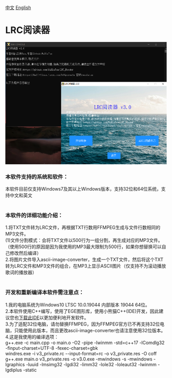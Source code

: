 [中文](https://github.com/WuXiaTux/LRC_Reader/blob/main/README.md) [English](https://github.com/WuXiaTux/LRC_Reader/blob/main/README_ENGLISH.md)
# LRC阅读器<br>
![cn](cn.png)<br>
### 本软件支持的系统和软件：<br>
本软件目前仅支持Windows7及其以上Windows版本，支持32位和64位系统，支持中文和英文<br><br>
### 本软件的详细功能介绍：<br>
1.将TXT文件转为LRC文件，再根据TXT行数用FFMPEG生成与文件行数相同的MP3文件。<br>
(1)文件分割模式：会将TXT文件以500行为一组分割，再生成对应的MP3文件。<br>
（使用500行的原因是因为我使用的MP3最大限制为500行，如果你想替换可以自己修改然后编译）<br>
2.将图片文件导入ascii-image-converter，生成一个TXT文件，然后将这个TXT转为LRC文件和MP3文件的组合，在MP3上显示ASCII图片（仅支持不为滚动播放歌词的播放器）<br><br>
### 开发和重新编译本软件需注意点：<br>
1.我的电脑系统为Windows10 LTSC 10.0.19044 内部版本 19044 64位。<br>
2.本软件使用C++编写，使用了EGE图形库，使用小熊猫C++(IDE)开发，因此建议您也[下载此IDE](http://royqh.net/redpandacpp/download/)以更加便利地开发软件。<br>
3.为了适配32位电脑，请勿替换FFMPEG，因为FFMPEG官方已不再支持32位电脑，只能使用此版本，而且更改ascii-image-converter也请注意使用32位版本。<br>
4.这是我使用的编译选项：<br>
g++.exe -c main.cpp -o main.o   -O2 -pipe -lwinmm -std=c++17 -lComdlg32  -finput-charset=UTF-8 -fexec-charset=gbk <br>
windres.exe -i v3_private.rc --input-format=rc -o v3_private.res -O coff <br>
g++.exe main.o v3_private.res -o v3.0.exe -mwindows -s -mwindows -lgraphics -luuid -lmsimg32 -lgdi32 -limm32 -lole32 -loleaut32 -lwinmm -lgdiplus -static 